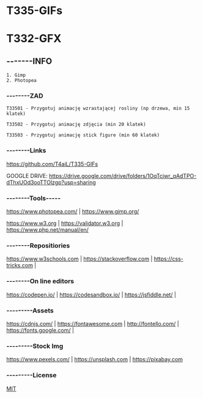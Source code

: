 # T335-GIFs

# T332-GFX

## -------INFO
```
1. Gimp
2. Photopea
```

### --------ZAD
```
T33501 - Przygotuj animację wzrastającej rosliny (np drzewa, min 15 klatek)

T33502 - Przygotuj animację zdjęcia (min 20 klatek)

T33503 - Przygotuj animację stick figure (min 60 klatek)
```

### --------Links
https://github.com/T4aiL/T335-GIFs

GOOGLE DRIVE: https://drive.google.com/drive/folders/1OqTcjwr_qAdTPO-dThxUOd3ooTTOlzgp?usp=sharing

### --------Tools-----
https://www.photopea.com/ |  https://www.gimp.org/


https://www.w3.org | https://validator.w3.org | https://www.php.net/manual/en/
### --------Repositiories
https://www.w3schools.com | https://stackoverflow.com | https://css-tricks.com |
### --------On line editors
https://codepen.io/ | https://codesandbox.io/ | https://jsfiddle.net/ |
### ---------Assets
https://cdnjs.com/ | https://fontawesome.com | http://fontello.com/ | https://fonts.google.com/ |
### ---------Stock Img
https://www.pexels.com/ | https://unsplash.com | https://pixabay.com
### ---------License
[MIT](https://choosealicense.com/licenses/mit/)
